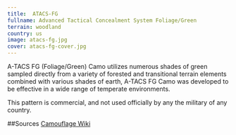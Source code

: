 ```yaml
---
title:  ATACS-FG
fullname: Advanced Tactical Concealment System Foliage/Green
terrain: woodland
country: us
image: atacs-fg.jpg
cover: atacs-fg-cover.jpg
---
```

A-TACS FG (Foliage/Green) Camo utilizes numerous shades of green sampled directly from a variety of forested and transitional terrain elements combined with various shades of earth, A-TACS FG Camo was developed to be effective in a wide range of temperate environments.

This pattern is commercial, and not used officially by any the military of any country.

##Sources
[Camouflage Wiki](http://camouflage.wikia.com/wiki/A-TACS)
